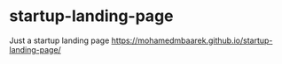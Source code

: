 # startup-landing-page
Just a startup landing page
https://mohamedmbaarek.github.io/startup-landing-page/
